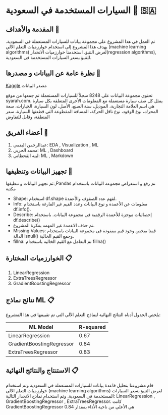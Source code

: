 # السيارات المستخدمة في السعودية 🚗 🇸🇦

## المقدمة والأهداف 💬

تم العمل في هذا المشروع على مجموعة بيانات للسيارات المستعملة في السعودية.
يهدف هذا المشروع إلى استخدام خوارزميات التعلم الآلي
(machine learning algorithms) 
لغرض التنبؤ. 
استخدمنا خوارزميات الانحدار(regression algorithms), للتنبؤ بسعر السيارات المستخدمة في السعودية. 



## نظرة عامة عن البيانات و مصدرها 📍

 [Kaggle](https://www.kaggle.com/datasets/turkibintalib/saudi-arabia-used-cars-dataset) مصدر البيانات
 
تحتوي مجموعة البيانات على 8248 سجلاً للسيارات المستعملة تم جمعها من موقع syarah.com. 
يمثل كل صف سيارة مستعملة مع المعلومات الأخرى المتعلقة بكل سيارة هي اسم العلامة التجارية، الموديل، سنة الصنع، الأصل، لون السيارة، الخيارات، سعة المحرك، نوع الوقود، نوع ناقل الحركة، المسافة المقطوعة التي قطعتها السيارة، سعر المنطقة، وقابل للتفاوض


## أعضاء الفريق 👥
1. عبدالرحمن البقمي: EDA , Visualization , ML
2. محمد الحربي: ML , Dashboard
3. لينه القحطاني: ML , Markdown




## تجهيز البيانات وتنظيفها 🧹
  ثم تجهيز البيانات و تنظيفها:,Pandas تم رفع و استعراض مجموعة البيانات باستخدام مكتبة

- Shape: استخدام df.shape لفهم عدد الصفوف والأعمدة.
- Info: معلومات عن الأعمدة و نوع البيانات وعدد القيم غير الفارغة باستخدام df.info().
- Describe: إحصائيات موجزة للأعمدة الرقمية في مجموعة البيانات. باستخدام df.describe()
- تم حذف الاعمدة غير المهمه بفكرة المشروع.
- Missing Values: قمنا بفحص وجود قيم مفقودة في مجموعة البيانات باستخدام الدالة isnull() وجمع القيم الخالية.
- fillna: تم التعامل مع القيم الخاليه باستخدام fillna()




## الخوارزميات المختارة 📋
1. LinearRegression
2. ExtraTreesRegressor
3. GradientBoostingRegressor


## نتائج نماذج ML 📋

يلخص الجدول أدناه النتائج النهائية لنماذج التعلم الآلي التي تم تقييمها في هذا المشروع:

| ML Model                 | R-squared| 
|-----------------------|----------|
| LinearRegression  | 0.67   |
| GradientBoostingRegressor| 0.84    | 
| ExtraTreesRegressor | 0.83   | 

## الاستنتاج والنتائج النهائية 📋
قام مشروعنا بتحليل قاعدة بيانات للسيارات المستعملة في السعودية وتم استخدام خوارزميات التعلم الآلي (machine learning algorithms) لغرض التنبؤ بسعر السيارات المستخدمة في السعودية.
وتم استخدام نماذج الانحدار التالية: LinearRegression , GradientBoostingRegressor , ExtraTreesRegressor.
كانت GradientBoostingRegressor هي الأعلى من ناحية الأداء بمقدار 0.84 
 
